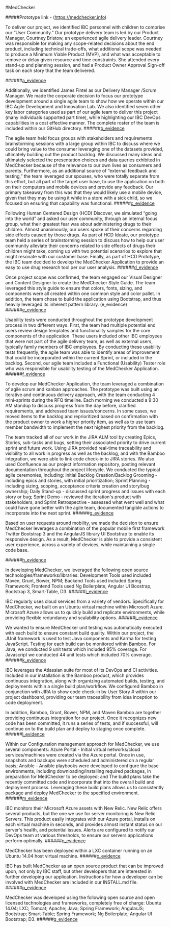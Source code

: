 #MedChecker

#####Prototype link - (https://medchecker.info)
 
To deliver our project, we identified IBC personnel with children to comprise our “User Community.”  Our prototype delivery team is led by our Product Manager, Courtney Bristow, an experienced agile delivery leader. Courtney was responsible for making any scope-related decisions about the end product, including technical trade-offs, what additional scope was needed to produce a Minimum Viable Product (MVP), and what was acceptable to remove or delay given resource and time constraints. She attended every stand-up and planning session, and had a Product Owner Approval Sign-off task on each story that the team delivered. 

######[a_evidence](https://github.com/IBCDBS/medchecker/tree/master/agile_project_docs#project-level-documentation)
 
Additionally, we identified James Fintel as our Delivery Manager /Scrum Manager.   We made the corporate decision to focus our prototype development around a single agile team to show how we operate within our IBC Agile Development and Innovation Lab.  We also identified seven other key labor categories used as part of our agile team to deliver this project (many individuals supported part time), while highlighting our IBC DevOps capabilities in a cost effective manner.  The complete roster of the team is included within our GitHub directory.
######[b_evidence](https://github.com/IBCDBS/medchecker/tree/master/agile_project_docs#team-roles-and-contact-list)
 
The agile team held focus groups with stakeholders and requirements brainstorming sessions with a large group within IBC to discuss where we could bring value to the consumer leveraging one of the datasets provided, ultimately building out the product backlog. We discussed many ideas and ultimately selected the presentation choices and data queries exhibited in MedChecker because of the relevance to our own lives as consumers and parents. Furthermore, as an additional source of “external feedback and testing,” the team leveraged our spouses, who were totally separate from this effort, but all part of the target user base, to use the application on both on their computers and mobile devices and provide any feedback. Our primary takeaway from this was that they would likely use a mobile device, given that they may be using it while in a store with a sick child, so we focused on ensuring that capability was functional.
######[c_evidence](https://github.com/IBCDBS/medchecker/blob/master/agile_project_docs/FocusGroupNotes.md) 
 
Following Human Centered Design (HCD) Discover, we simulated “going into the world” and asked our user community, through an internal focus group, what their greatest fear was about administering drugs to their children.  Almost unanimously, our users spoke of their concerns regarding side effects caused by those drugs.  As part of HCD Ideate, our prototype team held a series of brainstorming session to discuss how to help our user community alleviate their concerns related to side effects of drugs their children might take, coming up with two potential scenarios to explore that might resonate with our customer base.  Finally, as part of HCD Prototype, the IBC team decided to develop the MedChecker Application to provide an easy to use drug research tool per our user analysis.
######[d_evidence](https://github.com/IBCDBS/medchecker/tree/master/agile_project_docs#initial-scope-discussion) 
 
Once project scope was confirmed, the team engaged our Visual Designer and Content Designer to create the MedChecker Style Guide. The team leveraged this style guide to ensure that colors, fonts, sizing, and components were all created within one common style and color pallet. In addition, the team chose to build the application using Bootstrap, and thus heavily leveraged its inherent pattern library. (e_evidence)
######[e_evidence](https://github.com/IBCDBS/medchecker/blob/master/agile_project_docs/MedCheck_Style_Guide.jpg) 
 
Usability tests were conducted throughout the prototype development process in two different ways. First, the team had multiple potential end users review design templates and functionality samples for the core components of the application. These users included other IBC employees that were not part of the agile delivery team, as well as external users, typically family members of IBC employees. By conducting these usability tests frequently, the agile team was able to identify areas of improvement that could be incorporated within the current Sprint, or included in the backlog. 
Second, our agile team included a Functional (Usability) Tester role who was responsible for usability testing of the MedChecker Application. 
######[f_evidence](https://github.com/IBCDBS/medchecker/blob/master/testing/usability-testing.md#usability-testing) 
 
To develop our MedChecker Application, the team leveraged a combination of agile scrum and kanban approaches. The prototype was built using an iterative and continuous delivery approach, with the team conducting 4 mini-sprints during the RFQ timeline. Each morning we conducted a 9:30 AM standup to discuss progress from the day before, clarified requirements, and addressed team issues/concerns.  In some cases, we moved items to the backlog and reprioritized based on confirmation with the product owner to work a higher priority item, as well as to use team member bandwidth to implement the next highest priority from the backlog.   
 
The team tracked all of our work in the JIRA ALM tool by creating Epics, Stories, sub-tasks and bugs, setting their associated priority to drive current sprint and future work.  Using JIRA provided real-time traceability and visibility to all work in progress as well as the backlog, and with the Bamboo integration, we were able to link code check-in to JIRA stories.  We also used Confluence as our project information repository, posting relevant documentation throughout the project lifecycle.  We conducted the typical agile ceremonies, including: 
Initial Backlog Creation/Backlog Grooming - including epics and stories, with initial prioritization; 
Sprint Planning - including sizing, scoping, acceptance criteria creation and story/bug ownership; 
Daily Stand-up - discussed sprint progress and issues with each story or bug; 
Sprint Demo - reviewed the iteration's product with stakeholders; and 
Sprint Retrospective - assessed what went well and what could have gone better with the agile team, documented tangible actions to incorporate into the next sprint. 
######[g_evidence](https://github.com/IBCDBS/medchecker/tree/master/agile_project_docs) 
 
Based on user requests around mobility, we made the decision to ensure MedChecker leverages a combination of the popular mobile first framework Twitter Bootstrap 3 and the AngularJS library UI Bootstrap to enable its responsive design. As a result, MedChecker is able to provide a consistent user experience, across a variety of devices, while maintaining a single code base. 

######[h_evidence](https://github.com/IBCDBS/medchecker/blob/master/testing/crossbrowser-testing.md#cross-browser-testing)
 
In developing MedChecker, we leveraged the following open source technologies/frameworks/libraries: Development Tools used included Maven, Grunt, Bower, NPM; Backend Tools used included Spring Framework; Frontend Tools used Ng Boilerplate, Angular UI Boostrap, Bootstrap 3, Smart-Table, D3. 
######[i_evidence](https://github.com/IBCDBS/medchecker/blob/master/LICENSE.md#license-summary-of-included-technologies) 
 
IBC regularly uses cloud services from a variety of vendors. Specifically for MedChecker, we built on an Ubuntu virtual machine within Microsoft Azure. Microsoft Azure allows us to quickly build and replicate environments, while providing flexible redundancy and scalability options. 
######[j_evidence](https://github.com/IBCDBS/medchecker/tree/master/devops#infrastructure-overview) 
 
We wanted to ensure MedChecker unit testing was automatically executed with each build to ensure constant build quality.  Within our project, the JUnit framework is used to test Java components and Karma for testing JavaScript. Testing for each build can be monitored within Bamboo. For Java, we conducted 9 unit tests which included 95% coverage.  For Javascript we conducted 44 unit tests which included 70% coverage. 
######[k_evidence](https://github.com/IBCDBS/medchecker/blob/master/testing/unit-testing.md)
 
IBC leverages the Atlassian suite for most of its DevOps and CI activities. Included in our installation is the Bamboo product, which provides continuous integration, along with organizing automated builds, testing, and deployments within a single build plan/workflow. We configured Bamboo in conjunction with JIRA to show code check-in by User Story # within our project dashboard, providing our team traceability from idea inception to code deployment.  
 
In addition, Bamboo, Grunt, Bower, NPM, and Maven Bamboo are together providing continuous integration for our project. Once it recognizes new code has been committed, it runs a series of tests, and if successful, will continue on to the build plan and deploy to staging once complete.
######[l_evidence](https://github.com/IBCDBS/medchecker/tree/master/devops#continous-integration)

Within our Configuration management approach for MedChecker, we use several components: 
Azure Portal - Initial virtual networks/cloud services/machines were created via the Azure portal. Once in use, snapshots and backups were scheduled and administered on a regular basis; 
Ansible - Ansible playbooks were developed to configure the base environments, including downloading/installing required packages, in preparation for MedChecker to be deployed; and 
The build plans take the recently committed code and incorporate that into the overall build and deployment process. Leveraging these build plans allows us to consistently package and deploy MedChecker to the specified environment. 
######[m_evidence](https://github.com/IBCDBS/medchecker/tree/master/devops#configuration-management-and-automated-deployment)

IBC monitors their Microsoft Azure assets with New Relic. New Relic offers several products, but the one we use for server monitoring is New Relic Servers. This product easily integrates with our Azure portal, installs on each virtual machine in seconds, and provides almost instant status on our server's health, and potential issues. Alerts are configured to notify our DevOps team at various thresholds, to ensure our servers applications perform optimally. 
######[n_evidence](https://github.com/IBCDBS/medchecker/tree/master/devops#security-monitoring) 
 
MedChecker has been deployed within a LXC container running on an Ubuntu 14.04 host virtual machine. 
######[o_evidence](https://github.com/IBCDBS/medchecker/blob/master/devops/iaas/medchecker_network_topology.png) 
 
IBC has built MedChecker as an open source product that can be improved upon, not only by IBC staff, but other developers that are interested in further developing our application.  Instructions for how a developer can be involved with MedChecker are included in our INSTALL.md file. 
######[p_evidence](https://github.com/IBCDBS/medchecker/blob/master/devops/REST_api.jpg)
 
MedChecker was developed using the following open source and open licensed technologies and frameworks, completely free of charge: Ubuntu 14.04; LXC; Tomcat; Apache; Java; Spring Framework; AngularJS; Bootstrap; Smart-Table; Spring Framework; Ng Boilerplate; Angular UI Bootstrap; D3. 
######[q_evidence](https://github.com/IBCDBS/medchecker/blob/master/LICENSE.md#license-summary-of-included-technologies)


